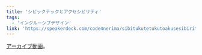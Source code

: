 ```yaml
---
title: 'シビックテックとアクセシビリティ'
tags:
  - 'インクルーシブデザイン'
link: 'https://speakerdeck.com/code4nerima/sibitukutetukutoakusesibiritei'
---
```


[アーカイブ動画](https://www.youtube.com/watch?v=_jBYtBO_YXA)。
